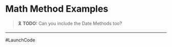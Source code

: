 # Math Method Examples

> :reminder_ribbon: **TODO:** Can you include the Date Methods too?

---

#LaunchCode